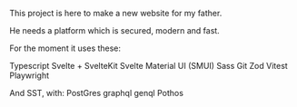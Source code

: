 This project is here to make a new website for my father.

He needs a platform which is secured, modern and fast.

For the moment it uses these:

Typescript
Svelte + SvelteKit
Svelte Material UI (SMUI)
Sass
Git
Zod
Vitest
Playwright


And SST, with:
PostGres
graphql
genql
Pothos

